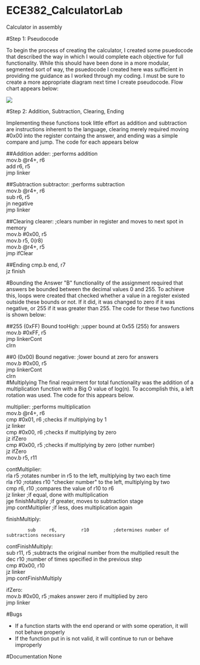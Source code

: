 ECE382_CalculatorLab
====================

Calculator in assembly

#Step 1: Pseudocode

To begin the process of creating the calculator, I created some psuedocode that described the way in which I would complete each objective for full functionality.  While this should have been done in a more modular, segmented sort of way, the psuedocode I created here was sufficient in providing me guidance as I worked through my coding.  I must be sure to create a more appropriate diagram next time I create pseudocode.  Flow chart appears below:

![](http://i47.photobucket.com/albums/f189/erik_thompson2/calculatorpseudocode_zps3f3ab06a.jpg?raw=true)

#Step 2: Addition, Subtraction, Clearing, Ending

Implementing these functions took little effort as addition and subtraction are instructions inherent to the language, clearing merely required moving #0x00 into the register containg the answer, and ending was a simple compare and jump.  The code for each appears below

##Addition
adder:										;performs addition  
mov.b	@r4+,		r6  
add		r6,			r5  
jmp		linker  

##Subtraction
subtractor:									;performs subtraction  
			mov.b	@r4+,		r6  
			sub		r6,			r5  
			jn		negative  
			jmp		linker  
			
##Clearing
clearer:									;clears number in register and moves to next spot in memory  
			mov.b	#0x00,		r5  
			mov.b	r5,			0(r8)  
			mov.b	@r4+,		r5  
			jmp		ifClear  
			
##Ending
cmp.b	end,		r7  
			jz		finish  
			
#Bounding the Answer
"B" functionality of the assignment required that answers be bounded between the decimal values 0 and 255.  To achieve this, loops were created that checked whether a value in a register existed outside these bounds or not.  If it did, it was changed to zero if it was negative, or 255 if it was greater than 255.  The code for these two functions is shown below:

##255 (0xFF) Bound
tooHigh:									;upper bound at 0x55 (255) for answers  
			mov.b	#0xFF,		r5  
			jmp	linkerCont  
			clrn  
			
##0 (0x00) Bound
negative:									;lower bound at zero for answers  
			mov.b	#0x00,		r5  
			jmp		linkerCont  
			clrn  
#Multiplying
The final requirment for total functionality was the addition of a multiplication function with a Big O value of log(n).  To accomplish this, a left rotation was used.  The code for this appears below.
  
multiplier:									;performs multiplication  
			mov.b	@r4+,		r6  
			cmp		#0x01,		r6			;checks if multiplying by 1  
			jz		linker  
			cmp		#0x00,		r6			;checks if multiplying by zero  
			jz		ifZero  
			cmp		#0x00,		r5			;checks if multiplying by zero (other number)  
			jz		ifZero  
			mov.b	r5,			r11  
  
contMultiplier:  
			rla	r5							;rotates number in r5 to the left, multiplying by two each time  
			rla	r10							;rotates r10 "checker number" to the left, multiplying by two  
			cmp		r6,			r10			;compares the value of r10 to r6  
			jz		linker					;if equal, done with multiplication  
			jge		finishMultiply			;if greater, moves to subtraction stage  
			jmp		contMultiplier			;if less, does multiplication again  
  
finishMultiply:  

			sub		r6,			r10			;determines number of subtractions necessary  
  
contFinishMultiply:  
			sub		r11,			r5		;subtracts the original number from the multiplied result the  
			dec		r10						;number of times specified in the previous step  
			cmp		#0x00,		r10  
			jz		linker  
			jmp		contFinishMultiply  
  
ifZero:  
			mov.b	#0x00,		r5			;makes answer zero if multiplied by zero  
			jmp		linker  
			
#Bugs
- If a function starts with the end operand or with some operation, it will not behave properly
- If the function put in is not valid, it will continue to run or behave improperly

#Documentation
None
